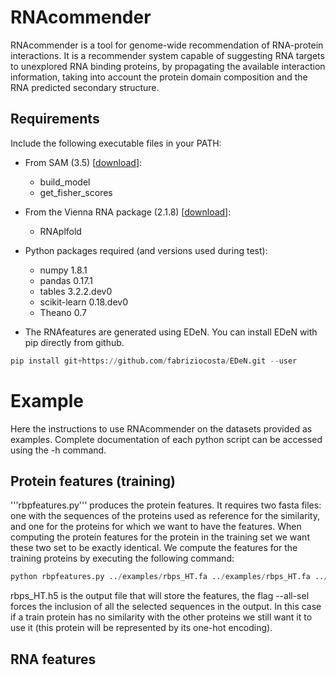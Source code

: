 # RNAcommender
RNAcommender is a tool for genome-wide recommendation of RNA-protein interactions. It is a recommender system capable of suggesting RNA targets to unexplored RNA binding proteins, by propagating the available interaction information, taking into account the protein domain composition and the RNA predicted secondary structure.

Requirements
------------
Include the following executable files in your PATH:
* From SAM (3.5) [[download](https://compbio.soe.ucsc.edu/sam2src/)]:
    - build_model
    - get_fisher_scores
* From the Vienna RNA package (2.1.8) [[download](https://www.tbi.univie.ac.at/RNA/)]:
    - RNAplfold

* Python packages required (and versions used during test):
    - numpy 1.8.1
    - pandas 0.17.1
    - tables 3.2.2.dev0
    - scikit-learn 0.18.dev0
    - Theano 0.7

* The RNAfeatures are generated using EDeN. You can install EDeN with pip directly from github.

```python
pip install git+https://github.com/fabriziocosta/EDeN.git --user
```

Example
=======
Here the instructions to use RNAcommender on the datasets provided as examples. Complete documentation of each python script can be accessed using the -h command.

Protein features (training)
---------------------------
'''rbpfeatures.py''' produces the protein features. It requires two fasta files: one with the sequences of the proteins used as reference for the similarity, and one for the proteins for which we want to have the features. When computing the protein features for the protein in the training set we want these two set to be exactly identical. We compute the features for the training proteins by executing the following command:

```python
python rbpfeatures.py ../examples/rbps_HT.fa ../examples/rbps_HT.fa ../examples/rbps_HT.h5 --all-sel
```
rbps_HT.h5 is the output file that will store the features, the flag --all-sel forces the inclusion of all the selected sequences in the output. In this case if a train protein has no similarity with the other proteins we still want it to use it (this protein will be represented by its one-hot encoding).

RNA features
------------

